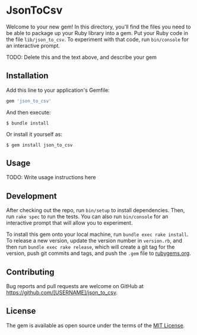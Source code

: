 # JsonToCsv

Welcome to your new gem! In this directory, you'll find the files you need to be able to package up your Ruby library into a gem. Put your Ruby code in the file `lib/json_to_csv`. To experiment with that code, run `bin/console` for an interactive prompt.

TODO: Delete this and the text above, and describe your gem

## Installation

Add this line to your application's Gemfile:

```ruby
gem 'json_to_csv'
```

And then execute:

    $ bundle install

Or install it yourself as:

    $ gem install json_to_csv

## Usage

TODO: Write usage instructions here

## Development

After checking out the repo, run `bin/setup` to install dependencies. Then, run `rake spec` to run the tests. You can also run `bin/console` for an interactive prompt that will allow you to experiment.

To install this gem onto your local machine, run `bundle exec rake install`. To release a new version, update the version number in `version.rb`, and then run `bundle exec rake release`, which will create a git tag for the version, push git commits and tags, and push the `.gem` file to [rubygems.org](https://rubygems.org).

## Contributing

Bug reports and pull requests are welcome on GitHub at https://github.com/[USERNAME]/json_to_csv.


## License

The gem is available as open source under the terms of the [MIT License](https://opensource.org/licenses/MIT).

